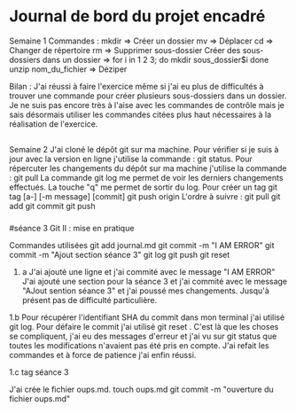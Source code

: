# Journal de bord du projet encadré

Semaine 1
Commandes :
mkdir => Créer un dossier
mv => Déplacer
cd => Changer de répertoire 
rm => Supprimer sous-dossier
Créer des sous-dossiers dans un dossier =>
for i in 1 2 3; do
  mkdir sous_dossier$i
done
unzip nom_du_fichier => Déziper

Bilan :
J'ai réussi à faire l'exercice même si j'ai eu plus de difficultés à trouver une commande pour créer plusieurs sous-dossiers dans un dossier. Je ne suis pas encore très à l'aise avec les commandes de contrôle mais je sais désormais utiliser les commandes citées plus haut nécessaires à la réalisation de l'exercice.

##
Semaine 2
J'ai cloné le dépôt git sur ma machine.
Pour vérifier si je suis à jour avec la version en ligne j'utilise la commande : git status.
Pour répercuter les changements du dépôt sur ma machine j'utilise la commande : git pull
La commande git log me permet de voir les derniers changements effectués.
La touche "q" me permet de sortir du log.
Pour créer un tag
git tag [a-] [-m message] <tagname> [commit]
git push origin <tagname>
L'ordre à suivre :
git pull
git add
git commit
git push


###

#séance 3
Git II : mise en pratique

Commandes utilisées
git add journal.md
git commit -m "I AM ERROR"
git commit -m "Ajout section séance 3"
git log
git push
git reset <commit>

1. a
J'ai ajouté une ligne et j'ai commité avec le message "I AM ERROR"
J'ai ajouté une section pour la séance 3 et j'ai commité avec le message "AJout sention séance 3" et j'ai poussé mes changements. Jusqu'à présent pas de difficulté particulière.

1.b
Pour récupérer l'identifiant SHA du commit dans mon terminal j'ai utilisé git log.
Pour défaire le commit j'ai utilisé git reset <commit>. C'est là que les choses se compliquent, j'ai eu des messages d'erreur et j'ai vu sur git status que toutes les modifications n'avaient pas été pris en compte. J'ai refait les commandes et à force de patience j'ai enfin réussi.

1.c
tag séance 3

J'ai crée le fichier oups.md.
touch oups.md
git commit -m "ouverture du fichier oups.md"
